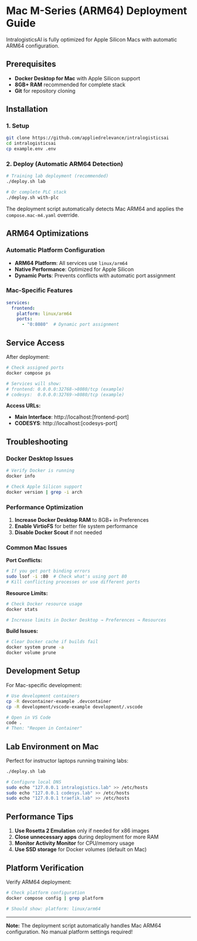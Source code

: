 # Mac M-Series (ARM64) Deployment Guide

IntralogisticsAI is fully optimized for Apple Silicon Macs with automatic ARM64 configuration.

## Prerequisites

- **Docker Desktop for Mac** with Apple Silicon support
- **8GB+ RAM** recommended for complete stack
- **Git** for repository cloning

## Installation

### 1. Setup
```bash
git clone https://github.com/appliedrelevance/intralogisticsai
cd intralogisticsai
cp example.env .env
```

### 2. Deploy (Automatic ARM64 Detection)
```bash
# Training lab deployment (recommended)
./deploy.sh lab

# Or complete PLC stack
./deploy.sh with-plc
```

The deployment script automatically detects Mac ARM64 and applies the `compose.mac-m4.yaml` override.

## ARM64 Optimizations

### Automatic Platform Configuration
- **ARM64 Platform**: All services use `linux/arm64`
- **Native Performance**: Optimized for Apple Silicon
- **Dynamic Ports**: Prevents conflicts with automatic port assignment

### Mac-Specific Features
```yaml
services:
  frontend:
    platform: linux/arm64
    ports:
      - "0:8080"  # Dynamic port assignment
```

## Service Access

After deployment:
```bash
# Check assigned ports
docker compose ps

# Services will show:
# frontend: 0.0.0.0:32768->8080/tcp (example)
# codesys:  0.0.0.0:32769->8080/tcp (example)
```

**Access URLs:**
- **Main Interface**: http://localhost:[frontend-port]
- **CODESYS**: http://localhost:[codesys-port]

## Troubleshooting

### Docker Desktop Issues
```bash
# Verify Docker is running
docker info

# Check Apple Silicon support
docker version | grep -i arch
```

### Performance Optimization
1. **Increase Docker Desktop RAM** to 8GB+ in Preferences
2. **Enable VirtioFS** for better file system performance
3. **Disable Docker Scout** if not needed

### Common Mac Issues

**Port Conflicts:**
```bash
# If you get port binding errors
sudo lsof -i :80  # Check what's using port 80
# Kill conflicting processes or use different ports
```

**Resource Limits:**
```bash
# Check Docker resource usage
docker stats

# Increase limits in Docker Desktop → Preferences → Resources
```

**Build Issues:**
```bash
# Clear Docker cache if builds fail
docker system prune -a
docker volume prune
```

## Development Setup

For Mac-specific development:
```bash
# Use development containers
cp -R devcontainer-example .devcontainer
cp -R development/vscode-example development/.vscode

# Open in VS Code
code .
# Then: "Reopen in Container"
```

## Lab Environment on Mac

Perfect for instructor laptops running training labs:
```bash
./deploy.sh lab

# Configure local DNS
sudo echo "127.0.0.1 intralogistics.lab" >> /etc/hosts
sudo echo "127.0.0.1 codesys.lab" >> /etc/hosts
sudo echo "127.0.0.1 traefik.lab" >> /etc/hosts
```

## Performance Tips

1. **Use Rosetta 2 Emulation** only if needed for x86 images
2. **Close unnecessary apps** during deployment for more RAM
3. **Monitor Activity Monitor** for CPU/memory usage
4. **Use SSD storage** for Docker volumes (default on Mac)

## Platform Verification

Verify ARM64 deployment:
```bash
# Check platform configuration
docker compose config | grep platform

# Should show: platform: linux/arm64
```

---

**Note:** The deployment script automatically handles Mac ARM64 configuration. No manual platform settings required!